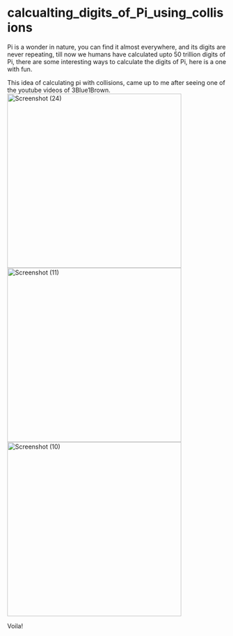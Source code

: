# calcualting_digits_of_Pi_using_collisions
Pi is a wonder in nature, you can find it almost everywhere, and its digits are never repeating, till now we humans have calculated upto 50 trillion digits of Pi, there are some interesting ways to calculate the digits of Pi, here is a one with fun.


This idea of calculating pi with collisions, came up to me after seeing one of the youtube videos of 3Blue1Brown.
<img width="400" alt="Screenshot (24)" src="https://user-images.githubusercontent.com/71640517/115420027-7291ba80-a218-11eb-867e-307680112ff8.png">
<img width="400" alt="Screenshot (11)" src="https://user-images.githubusercontent.com/71640517/115420650-f055c600-a218-11eb-87d7-b1e6b26dda4c.png">
<img align="center" width="400" alt="Screenshot (10)" src="https://user-images.githubusercontent.com/71640517/115420038-745b7e00-a218-11eb-934f-b2c4a7de6021.png">

Voila!
